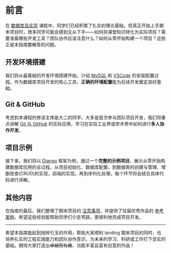 # 前言

在 [数据库及实现](https://elearning.fudan.edu.cn/courses/88334) 课程中，同学们已经积累了扎实的理论基础。但真正开始上手期末项目时，很多同学可能会感到无从下手——如何将课堂知识转化为实际项目？需要准备哪些开发工具？团队协作应该注意什么？如何从零开始构建一个项目？这些正是本指南要解答的问题。

## 开发环境搭建
我们将从最基础的开发环境搭建开始，介绍 [MySQL](./tools/mysql.md) 和 [VSCode](./tools/vscode.md) 的安装配置过程。作为数据库项目开发的核心工具，**正确的环境配置**能为后续开发奠定良好基础。

## Git & GitHub
考虑到本课程的修读主体是大二的同学，大多是首次参与团队项目开发，我们将重点讲解 [Git 与 GitHub](./tools/git-and-github.md) 的实际应用，学习在实际工业界或学术界中如何进行**多人协作开发**。

## 项目示例
接下来，我们将以 [Django](https://www.djangoproject.com/) 框架为例，通过一个**完整的示例项目**，展示从零开始构建数据库应用的全过程。从项目初始化、数据库配置，到数据表的创建与管理、增删改查(CRUD)的实现，前端的实现，再到序列化处理，每个环节将会结合具体代码进行讲解。

## 其他内容
在指南的最后，我们整理了期末项目的 [注意事项](./caution.md)，并提供了往届优秀作品的 [参考案例](./templates.md)。希望这些经验能帮助同学们少走弯路，更顺利地完成项目开发。

---

希望本指南能起到抛砖引玉的作用，帮助大家顺利 landing 期末项目的同时，也培养扎实的工程实践能力和团队协作意识，为未来的学习、科研或工作打下坚实的基础。期待大家打造出~~卓越而有趣~~、功能丰富且富有创意的作品！
